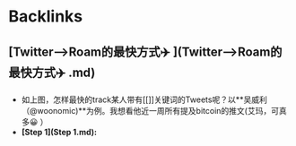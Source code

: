 
# Backlinks
## [Twitter-->Roam的最快方式✈️ ](Twitter-->Roam的最快方式✈️ .md)
- 如上图，怎样最快的track某人带有[[]]关键词的Tweets呢？以**吴威利（@woonomic)**为例。我想看他近一周所有提及bitcoin的推文(艾玛，可真多😀 ）
- **[Step 1](Step 1.md):**

